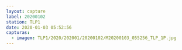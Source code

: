 ```yaml
---
layout: capture
label: 20200102
station: TLP1
date: 2020-01-03 05:52:56
capturas:
  - imagem: TLP1/2020/202001/20200102/M20200103_055256_TLP_1P.jpg
---
```

